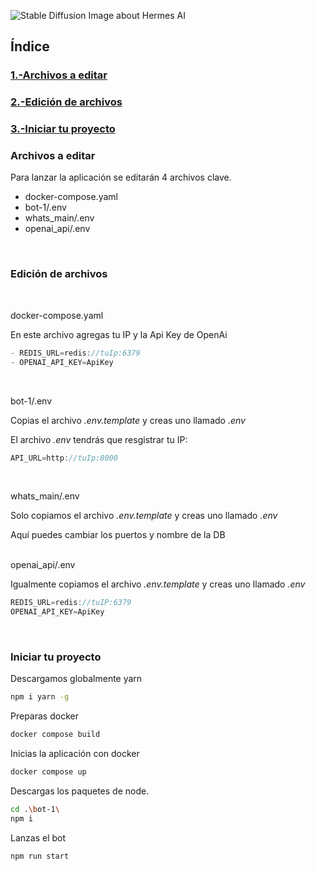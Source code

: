 ![Stable Diffusion Image about Hermes AI](https://i.imgur.com/qrFGhPX.png)


## Índice

### [1.-Archivos a editar](#archivos-a-editar)

### [2.-Edición de archivos](#1-edición-de-archivos)

### [3.-Iniciar tu proyecto](#iniciar-tu-proyecto)

### Archivos a editar

Para lanzar la aplicación se editarán 4 archivos clave.

- docker-compose.yaml
- bot-1/.env
- whats_main/.env
- openai_api/.env

<br>

### Edición de archivos
<br>

docker-compose.yaml

En este archivo agregas tu IP y la Api Key de OpenAi
```jsx
- REDIS_URL=redis://tuIp:6379
- OPENAI_API_KEY=ApiKey
```
<br>

bot-1/.env

Copias el archivo _.env.template_ y creas uno llamado _.env_

El archivo _.env_ tendrás que resgistrar tu IP:
```jsx
API_URL=http://tuIp:8000
```

<br>

whats_main/.env

Solo copiamos el archivo _.env.template_ y creas uno llamado _.env_ 

Aquí puedes cambiar los puertos y nombre de la DB


<br>
openai_api/.env

Igualmente copiamos el archivo _.env.template_ y creas uno llamado _.env_


```jsx
REDIS_URL=redis://tuIP:6379
OPENAI_API_KEY=ApiKey
```

<br>

### Iniciar tu proyecto

Descargamos globalmente yarn

```bash
npm i yarn -g
```

Preparas docker

```bash
docker compose build
```

Inicias la aplicación con docker

```bash
docker compose up
```

Descargas los paquetes de node.

```bash
cd .\bot-1\
npm i
```

Lanzas el bot

```bash
npm run start
```
